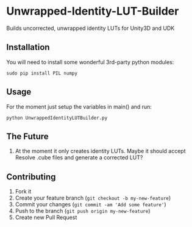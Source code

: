 # Unwrapped-Identity-LUT-Builder

Builds uncorrected, unwrapped identity LUTs for Unity3D and UDK

## Installation

You will need to install some wonderful 3rd-party python modules:

	sudo pip install PIL numpy

## Usage

For the moment just setup the variables in main() and run:

	python UnwrappedIdentityLUTBuilder.py

## The Future

1. At the moment it only creates identity LUTs. Maybe it should accept Resolve .cube files and generate a corrected LUT?


## Contributing

1. Fork it
2. Create your feature branch (`git checkout -b my-new-feature`)
3. Commit your changes (`git commit -am 'Add some feature'`)
4. Push to the branch (`git push origin my-new-feature`)
5. Create new Pull Request
